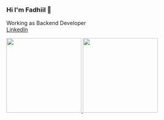 ### Hi I'm Fadhiil 🐬

Working as Backend Developer\
[LinkedIn](https://www.linkedin.com/in/fadhiil-abiyyi-tamsil-647768216/)

<p align="left">
<a href="https://github.com/fadhiilabiyyi">
  <img height="195em" src="https://github-readme-stats-eight-theta.vercel.app/api?username=fadhiilabiyyi&show_icons=true&theme=algolia&include_all_commits=true&count_private=true"/>
  <img height="195em" src="https://github-readme-stats-eight-theta.vercel.app/api/top-langs/?username=fadhiilabiyyi&layout=compact&langs_count=8&theme=algolia"/>
</a>
</p>
